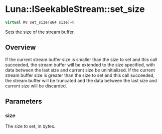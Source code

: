 # Luna::ISeekableStream::set_size

```c++
virtual RV set_size(u64 size)=0
```

Sets the size of the stream buffer. 

## Overview
If the current stream buffer size is smaller than the size to set and this call succeeded, the stream buffer will be extended to the size specified, with data between the last size and current size be uninitialized. If the current stream buffer size is greater than the size to set and this call succeeded, the stream buffer will be truncated and the data between the last size and current size will be discarded. 

## Parameters
### size
The size to set, in bytes. 

